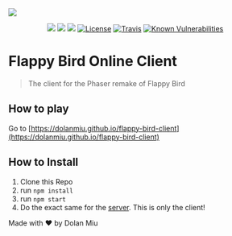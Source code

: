 <img src="https://github.com/dolanmiu/flappy-bird-client/raw/master/assets/form/flappy-bird-logo.png">

<p align="center">
    <a href="https://david-dm.org/dolanmiu/flappy-bird-client" title="dependencies status"><img src="https://david-dm.org/dolanmiu/flappy-bird-client/status.svg"/></a>
    <a href="https://david-dm.org/dolanmiu/flappy-bird-client?type=dev" title="devDependencies status"><img src="https://david-dm.org/dolanmiu/flappy-bird-client/dev-status.svg"/></a>
    <a href="https://bestpractices.coreinfrastructure.org/projects/589"><img src="https://bestpractices.coreinfrastructure.org/projects/589/badge"></a>
	<a href="http://choosealicense.com/licenses/mit"><img src="https://img.shields.io/badge/license-MIT-blue.svg" alt="License"></a>
	<a href="https://travis-ci.org/dolanmiu/flappy-bird-client"><img src="https://travis-ci.org/dolanmiu/flappy-bird-client.svg" alt="Travis"></a>
    <a href="https://snyk.io/test/github/dolanmiu/flappy-bird-client"><img src="https://snyk.io/test/github/dolanmiu/flappy-bird-client/badge.svg" alt="Known Vulnerabilities" data-canonical-src="https://snyk.io/test/github/dolanmiu/flappy-bird-client" style="max-width:100%;"></a>
</p>

# Flappy Bird Online Client
> The client for the Phaser remake of Flappy Bird

## How to play
Go to [https://dolanmiu.github.io/flappy-bird-client](https://dolanmiu.github.io/flappy-bird-client)

## How to Install
1. Clone this Repo
2. run `npm install`
3. run `npm start`
4. Do the exact same for the [server](https://github.com/dolanmiu/flappy-bird-server). This is only the client!

Made with ♥ by Dolan Miu
